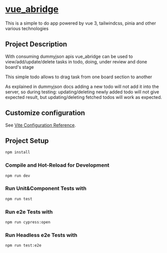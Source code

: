 # [vue_abridge](vue3-abridge.netlify.app/)

This is a simple to do app powered by vue 3, tailwindcss, pinia and other various technologies

## Project Description

With consuming dummyjson apis vue_abridge can be used to view/add/update/delete tasks in todo, doing, under review and done board's stage 

This simple todo allows to drag task from one board section to another

As explained in dummyjson docs adding a new todo will not add it into the server, so during testing: updating/deleting newly added todo will not give expected result, but updating/deleting fetched todos will work as expected.

## Customize configuration

See [Vite Configuration Reference](https://vitejs.dev/config/).

## Project Setup

```sh
npm install
```

### Compile and Hot-Reload for Development

```sh
npm run dev
```


### Run Unit&Component Tests with

```sh
npm run test
```

### Run e2e Tests with

```sh
npm run cypress:open
```

### Run Headless e2e Tests with

```sh
npm run test:e2e
```
